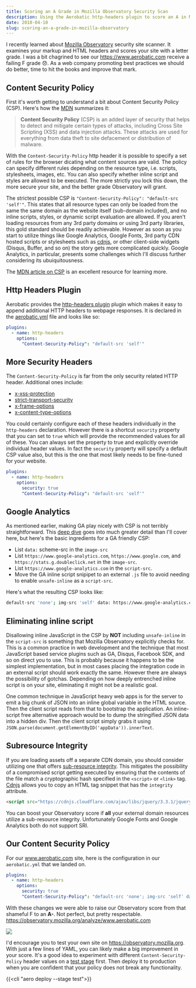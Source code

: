 ```yaml
---
title: Scoring an A Grade in Mozilla Observatory Security Scan
description: Using the Aerobatic http-headers plugin to score an A in Mozilla Observatory 
date: 2018-04-10
slug: scoring-an-a-grade-in-mozilla-observatory
---
```


I recently learned about [Mozilla Observatory](https://observatory.mozilla.org/) security site scanner. It examines your markup and HTML headers and scores your site with a letter grade. I was a bit chagrined to see our https://www.aerobatic.com receive a failing F grade 😞. As a web company promoting best practices we should do better, time to hit the books and improve that mark.

## Content Security Policy

First it's worth getting to understand a bit about Content Security Policy (CSP). Here's how the [MDN](https://developer.mozilla.org/en-US/docs/Web/HTTP/CSP) summarizes it:

> **Content Security Policy** (CSP) is an added layer of security that helps to detect and mitigate certain types of attacks, including Cross Site Scripting (XSS) and data injection attacks. These attacks are used for everything from data theft to site defacement or distribution of malware.

With the `Content-Security-Policy` http header it is possible to specify a set of rules for the browser dicating what content sources are valid. The policy can specify different rules depending on the resource type, i.e. scripts, stylesheets, images, etc. You can also specify whether inline script and styles are allowed to be executed. The more strictly you lock this down, the more secure your site, and the better grade Observatory will grant.

The strictest possible CSP is `"Content-Security-Policy": "default-src 'self'"`. This states that all resource types can only be loaded from the same the same domain as the website itself (sub-domain included), and no inline scripts, styles, or dynamic script evaluation are allowed. If you aren't loading resources from any 3rd party domains or using 3rd party libraries, this gold standard should be readily achievable. However as soon as you start to utilize things like Google Analytics, Google Fonts, 3rd party CDN hosted scripts or stylesheets such as [cdnjs](https://cdnjs.com/), or other client-side widgets (Disqus, Buffer, and so on) the story gets more complicated quickly. Google Analytics, in particular, presents some challenges which I'll discuss further considering its ubuiquitousness.

The [MDN article on CSP](https://developer.mozilla.org/en-US/docs/Web/HTTP/CSP) is an excellent resource for learning more.

## Http Headers Plugin

Aerobatic provides the [http-headers plugin](/docs/plugins/http-headers) plugin which makes it easy to append additional HTTP headers to webpage responses. It is declared in the [aerobatic.yml](/docs/configuration/) file and looks like so:

```yml
plugins:
  - name: http-headers
    options:
      "Content-Security-Policy": "default-src 'self'"
```

## More Security Headers

The `Content-Security-Policy` is far from the only security related HTTP header. Additional ones include:

* [x-xss-protection](https://developer.mozilla.org/en-US/docs/Web/HTTP/Headers/X-XSS-Protection)
* [strict-transport-security](https://developer.mozilla.org/en-US/docs/Web/HTTP/Headers/Strict-Transport-Security)
* [x-frame-options](https://developer.mozilla.org/en-US/docs/Web/HTTP/Headers/X-Frame-Options)
* [x-content-type-options](https://developer.mozilla.org/en-US/docs/Web/HTTP/Headers/X-Content-Type-Options)

You could certainly configure each of these headers individually in the `http-headers` declaration. However there is a shortcut `security` property that you can set to `true` which will provide the recommended values for all of these. You can always set the property to true and explicitly override individual header values. In fact the `security` property will specify a default CSP value also, but this is the one that most likely needs to be fine-tuned for your website.

```yml
plugins:
  - name: http-headers
    options:
      security: true
      "Content-Security-Policy": "default-src 'self'"
```

## Google Analytics

As mentioned earlier, making GA play nicely with CSP is not terribly straightforward. This [deep dive](https://www.lunametrics.com/blog/2017/07/20/using-google-analytics-google-tag-manager-content-security-policy/) goes into much greater detail than I'll cover here, but here's the basic ingredients for a GA friendly CSP:

* List `data:` scheme-src in the `image-src`
* List `https://www.google-analytics.com`, `https://www.google.com`, and `https://stats.g.doubleclick.net` in the `image-src`.
* List `https://www.google-analytics.com` in the `script-src`.
* Move the GA inline script snipipet to an external `.js` file to avoid needing to enable `unsafe-inline` as a `script-src`.

Here's what the resulting CSP looks like:

```sh
default-src 'none'; img-src 'self' data: https://www.google-analytics.com https://www.google.com https://stats.g.doubleclick.net; script-src 'self' 'unsafe-eval' https://www.google-analytics.com; style-src 'self'; font-src 'self'; connect-src 'self'; form-action 'self'; base-uri 'self'; frame-ancestors 'self'
```

## Eliminating inline script

Disallowing inline JavaScript in the CSP by **NOT** including `unsafe-inline` in the `script-src` is something that Mozilla Observatory explicitly checks for. This is a common practice in web development and the technique that most JavaScript based service plugins such as GA, Disqus, Facebook SDK, and so on direct you to use. This is probably because it happens to be the simplest implementation, but in most cases placing the integration code in an external script should work exactly the same. However there are always the possibility of gotchas. Depending on how deeply entrenched inline script is on your site, eliminating it might not be a realistic goal.

One common technique in JavaScript heavy web apps is for the server to emit a big chunk of JSON into an inline global variable in the HTML source. Then the client script reads from that to bootstrap the application. An inline-script free alternative approach would be to dump the stringified JSON data into a hidden div. Then the client script simply grabs it using `JSON.parse(document.getElementByID('appData')).innerText`.

## Subresource Integrity

If you are loading assets off a separate CDN domain, you should consider utilizing one that offers [sub-resource integrity](https://developer.mozilla.org/en-US/docs/Web/Security/Subresource_Integrity). This mitigates the possibility of a compromised script getting executed by ensuring that the contents of the file match a cryptographic hash specified in the `<script>` or `<link>` tag. [Cdnjs](https://cdnjs.com/) allows you to copy an HTML tag snippet that has the `integrity` attribute.

```html
<script src="https://cdnjs.cloudflare.com/ajax/libs/jquery/3.3.1/jquery.min.js" integrity="sha256-FgpCb/KJQlLNfOu91ta32o/NMZxltwRo8QtmkMRdAu8="></script>
```

You can boost your Observatory score if **all** your external domain resources utilize a sub-resource integrity. Unfortunately Google Fonts and Google Analytics both do not support SRI.

## Our Content Security Policy

For our www.aerobatic.com site, here is the configuration in our `aerobatic.yml` that we landed on.

```yml
plugins:
  - name: http-headers
    options:
      security: true
      "Content-Security-Policy": "default-src 'none'; img-src 'self' data: https://www.google-analytics.com https://www.google.com https://stats.g.doubleclick.net; script-src 'self' 'unsafe-eval' https://www.google-analytics.com https://cdnjs.cloudflare.com https://cdn.jsdelivr.net; style-src 'self' 'unsafe-inline' https://fonts.googleapis.com https://cdnjs.cloudflare.com https://cdn.jsdelivr.net; font-src 'self' https://fonts.gstatic.com https://cdnjs.cloudflare.com; connect-src 'self' https://*.algolianet.com https://*.algolia.net; form-action 'self'; base-uri 'self'; frame-ancestors 'self'"
```

With these changes we were able to raise our Observatory score from that shameful F to an **A-**. Not perfect, but pretty respectable. https://observatory.mozilla.org/analyze/www.aerobatic.com

<img style="max-width: 600px" src="//www.aerobatic.com/media/blog/mozilla-observatory.png">

I'd encourage you to test your own site on https://observatory.mozilla.org. With just a few lines of YAML, you can likely make a big improvement in your score. It's a good idea to experiment with different `Content-Security-Policy` header values on a [test stage](/docs/deployment/#deploy-stages) first. Then deploy it to production when you are confident that your policy does not break any functionality.

{{<cli "aero deploy --stage test">}}
